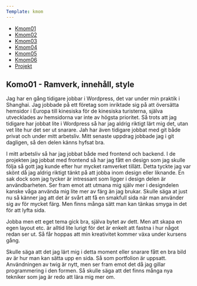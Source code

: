 ```yaml
---
Template: kmom
---
```

<div class="kmom-div list-box content-desktop">
    <ul>
        <li><a href="kmom01" class="report-link active" aria-label="report">Kmom01</a></li>
        <li><a href="kmom02" class="report-link" aria-label="report">Kmom02</a></li>
        <li><a href="kmom03" class="report-link" aria-label="report">Kmom03</a></li>
        <li><a href="kmom04" class="report-link" aria-label="report">Kmom04</a></li>
        <li><a href="kmom05" class="report-link" aria-label="report">Kmom05</a></li>
        <li><a href="kmom06" class="report-link" aria-label="report">Kmom06</a></li>
        <li><a href="kmom10" class="report-link" aria-label="report">Projekt</a></li>
    </ul>
</div>

<div class="kmom-div report-box">
    <h2>Komo01 - Ramverk, innehåll, style</h2>
    <p>
        Jag har en gång tidigare jobbar i Wordpress, det var under min praktik i Shanghai. Jag jobbade på ett företag som inriktade sig på att översätta hemsidor i Europa till kinesiska för de kinesiska turisterna, själva utvecklades av hemsidorna var inte av högsta prioritet. Så trots att jag tidigare har jobbat lite i Wordpress så har jag aldrig riktigt lärt mig det, utan vet lite hur det ser ut snarare. Jah har även tidigare jobbat med git både privat och under mitt arbetsliv. Mitt senaste uppdrag jobbade jag i git dagligen, så den delen känns hyfsat bra. 
    </p>
    <p>
        I mitt arbetsliv så har jag jobbat både med frontend och backend. I de projekten jag jobbat med frontend så har jag fått en design som jag skulle följa så gott jag kunde efter hur mycket ramverket tillätt. Detta tyckte jag var skönt då jag aldrig riktigt tänkt på att jobba inom design eller liknande. En sak dock som jag tycker är intressant som ligger i design delen är användbarheten. Ser fram emot att utmana mig själv mer i designdelen kanske våga använda mig lite mer av färg än jag brukar. Skulle säga at just nu så känner jag att det är svårt att få en smakfull sida när man använder sig av för mycket färg. Men finns många sätt man kan tänkas smyga in det för att lyfta sida. 
    </p>
    <p>
        Jobba men ett eget tema gick bra, själva bytet av dett. Men att skapa en egen layout etc. är alltid lite 
        lurigt för det är enkelt att fastna i hur något redan ser ut. Så får hoppas att min kreativitet kommer växa under kursens gång. 
    </p>
    <p>
        Skulle säga att det jag lärt mig i detta moment eller snarare fått en bra bild av är hur man kan sätta upp en sida. Så som portfolion är uppsatt. Användningen av twig är nytt, men ser fram emot det då jag gillar programmering i den formen. Så skulle säga att det finns många nya tekniker som jag är redo att lära mig mer om.
    </p>

</div>
